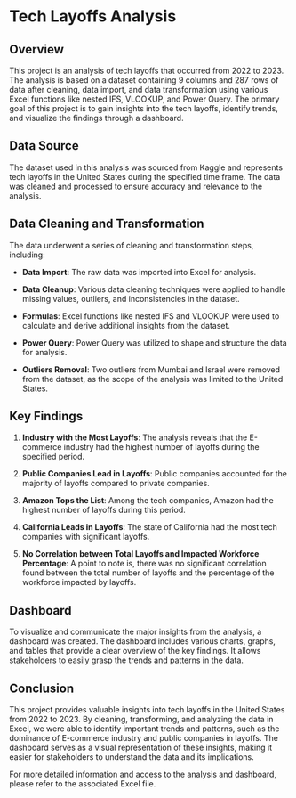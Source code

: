 # Tech Layoffs Analysis

## Overview

This project is an analysis of tech layoffs that occurred from 2022 to 2023. The analysis is based on a dataset containing 9 columns and 287 rows of data after cleaning, data import, and data transformation using various Excel functions like nested IFS, VLOOKUP, and Power Query. The primary goal of this project is to gain insights into the tech layoffs, identify trends, and visualize the findings through a dashboard.

## Data Source

The dataset used in this analysis was sourced from Kaggle and represents tech layoffs in the United States during the specified time frame. The data was cleaned and processed to ensure accuracy and relevance to the analysis.

## Data Cleaning and Transformation

The data underwent a series of cleaning and transformation steps, including:

- **Data Import**: The raw data was imported into Excel for analysis.

- **Data Cleanup**: Various data cleaning techniques were applied to handle missing values, outliers, and inconsistencies in the dataset.

- **Formulas**: Excel functions like nested IFS and VLOOKUP were used to calculate and derive additional insights from the dataset.

- **Power Query**: Power Query was utilized to shape and structure the data for analysis.

- **Outliers Removal**: Two outliers from Mumbai and Israel were removed from the dataset, as the scope of the analysis was limited to the United States.

## Key Findings

1. **Industry with the Most Layoffs**: The analysis reveals that the E-commerce industry had the highest number of layoffs during the specified period.

2. **Public Companies Lead in Layoffs**: Public companies accounted for the majority of layoffs compared to private companies.

3. **Amazon Tops the List**: Among the tech companies, Amazon had the highest number of layoffs during this period.

4. **California Leads in Layoffs**: The state of California had the most tech companies with significant layoffs.

5. **No Correlation between Total Layoffs and Impacted Workforce Percentage**: A point to note is, there was no significant correlation found between the total number of layoffs and the percentage of the workforce impacted by layoffs.

## Dashboard

To visualize and communicate the major insights from the analysis, a dashboard was created. The dashboard includes various charts, graphs, and tables that provide a clear overview of the key findings. It allows stakeholders to easily grasp the trends and patterns in the data.

## Conclusion

This project provides valuable insights into tech layoffs in the United States from 2022 to 2023. By cleaning, transforming, and analyzing the data in Excel, we were able to identify important trends and patterns, such as the dominance of E-commerce industry and public companies in layoffs. The dashboard serves as a visual representation of these insights, making it easier for stakeholders to understand the data and its implications.

For more detailed information and access to the analysis and dashboard, please refer to the associated Excel file.
